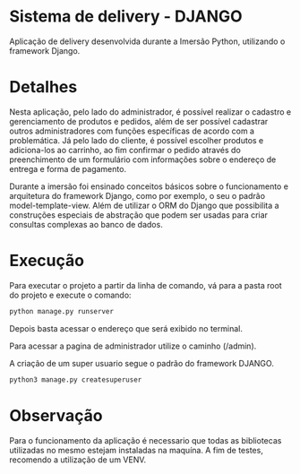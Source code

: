 # Sistema de delivery - DJANGO

Aplicação de delivery desenvolvida durante a Imersão Python, utilizando o framework Django.

# Detalhes

Nesta aplicação, pelo lado do administrador, é possível realizar o cadastro e gerenciamento de produtos e pedidos, além de ser possível cadastrar outros administradores com funções específicas de acordo com a problemática. Já pelo lado do cliente, é possível escolher produtos e adiciona-los ao carrinho, ao fim confirmar o pedido através do preenchimento de um formulário com informações sobre o endereço de entrega e forma de pagamento.

Durante a imersão foi ensinado conceitos básicos sobre o funcionamento e arquitetura do framework Django, como por exemplo, o seu o padrão model-template-view. Além de utilizar o ORM do Django que possibilita a construções especiais de abstração que podem ser usadas para criar consultas complexas ao banco de dados.

# Execução

Para executar o projeto a partir da linha de comando, vá para a pasta root do projeto e execute o comando:

```bash
python manage.py runserver
```

Depois basta acessar o endereço que será exibido no terminal. 

Para acessar a pagina de administrador utilize o caminho (/admin). 

A criação de um super usuario segue o padrão do framework DJANGO.

```bash
python3 manage.py createsuperuser
```

# Observação

Para o funcionamento da aplicação é necessario que todas as bibliotecas utilizadas no mesmo estejam instaladas na maquína. A fim de testes, recomendo a utilização de um VENV.
